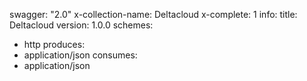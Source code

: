 swagger: "2.0"
x-collection-name: Deltacloud
x-complete: 1
info:
  title: Deltacloud
  version: 1.0.0
schemes:
- http
produces:
- application/json
consumes:
- application/json